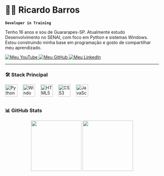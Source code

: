 # 👨‍💻 Ricardo Barros

**`Developer in Training`**

Tenho 16 anos e sou de Guararapes-SP. Atualmente estudo Desenvolvimento no SENAI, com foco em Python e sistemas Windows. Estou construindo minha base em programação e gosto de compartilhar meu aprendizado.
<p align="left">
    <a href="https://www.youtube.com/@RicardoMartinsBarros">
        <img 
            alt="Meu YouTube" 
            title="Visite meu canal"
            src="https://img.shields.io/badge/YouTube-FF0000?style=for-the-badge&logo=youtube&logoColor=white"
        />
    </a>
    <a href="https://github.com/riccardo8bits">
        <img 
            alt="Meu GitHub" 
            title="Meus projetos"
            src="https://img.shields.io/badge/GitHub-181717?style=for-the-badge&logo=github&logoColor=white"
        />
    </a>
    <a href="https://www.linkedin.com/in/ricardo-martins-barros-barrros-91953b372/">
        <img 
            alt="Meu LinkedIn" 
            title="Meu perfil profissional"
            src="https://img.shields.io/badge/LinkedIn-0077B5?style=for-the-badge&logo=linkedin&logoColor=white"
        />
    </a>
</p>

---

### 🛠 Stack Principal

<img 
    align="left" 
    alt="Python" 
    title="Python"
    width="40px" 
    style="padding-right:15px;" 
    src="https://cdn.jsdelivr.net/gh/devicons/devicon@latest/icons/python/python-original.svg" 
/>
<img 
    align="left" 
    alt="Windows" 
    title="Windows"
    width="40px" 
    style="padding-right:15px;" 
    src="https://cdn.jsdelivr.net/gh/devicons/devicon@latest/icons/windows8/windows8-original.svg" 
/>
<img 
    align="left" 
    alt="HTML5" 
    title="HTML5"
    width="40px" 
    style="padding-right:15px;" 
    src="https://cdn.jsdelivr.net/gh/devicons/devicon@latest/icons/html5/html5-original.svg" 
/>
<img 
    align="left" 
    alt="CSS3" 
    title="CSS3"
    width="40px" 
    style="padding-right:15px;" 
    src="https://cdn.jsdelivr.net/gh/devicons/devicon@latest/icons/css3/css3-original.svg" 
/>
<img 
    align="left" 
    alt="JavaScript" 
    title="JavaScript"
    width="40px" 
    style="padding-right:15px;" 
    src="https://cdn.jsdelivr.net/gh/devicons/devicon@latest/icons/javascript/javascript-original.svg" 
/>
<br/><br/><br/>

### 📊 GitHub Stats

<p align="center">
  <img 
    height="165em" 
    src="https://github-readme-stats.vercel.app/api?username=riccardo8bits&show_icons=true&theme=dark&locale=pt-br&hide_border=true&bg_color=0d1117" 
  />
  <img 
    height="165em" 
    src="https://github-readme-stats.vercel.app/api/top-langs/?username=riccardo8bits&theme=dark&layout=compact&langs_count=4&hide_border=true&bg_color=0d1117" 
  />
</p>
